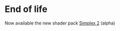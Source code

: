 # End of life 

Now available the new shader pack [Simplex 2](https://github.com/helixd2s/SimplexShaders2) (alpha)
